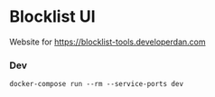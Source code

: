 # Blocklist UI

Website for https://blocklist-tools.developerdan.com

### Dev

    docker-compose run --rm --service-ports dev
